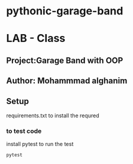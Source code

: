 # pythonic-garage-band
# LAB - Class 
## Project:Garage Band with OOP
## Author: Mohammmad alghanim

## Setup
requirements.txt to install the requred


### to test code 
install pytest to run the test
 ```
 pytest
 ```
